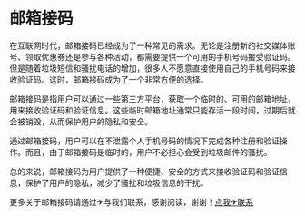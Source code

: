 # 邮箱接码

在互联网时代，邮箱接码已经成为了一种常见的需求。无论是注册新的社交媒体账号、领取优惠券还是参与各种活动，都需要提供一个可用的手机号码接受验证码。但是随着垃圾短信和骚扰电话的增加，很多人不愿意直接使用自己的手机号码来接收验证码。这时，邮箱接码成为了一个非常方便的选择。

邮箱接码是指用户可以通过一些第三方平台，获取一个临时的、可用的邮箱地址，用来接收验证码和验证信息。这些临时邮箱地址通常只能存活一段时间，过期后就会被销毁，从而保护用户的隐私和安全。

通过邮箱接码，用户可以在不泄露个人手机号码的情况下完成各种注册和验证操作。而且，由于邮箱接码是临时的，用户不必担心会受到垃圾邮件的骚扰。

总的来说，邮箱接码为用户提供了一种便捷、安全的方式来接收验证码和验证信息，保护了用户的隐私，减少了骚扰和垃圾信息的干扰。

更多关于邮箱接码请通过✈与我们联系，感谢阅读，谢谢！[点我✈联系](https://gg.k02.cc)